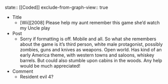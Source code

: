 state:: [[Coded]]
exclude-from-graph-view:: true

- Title
  - [Wii][2008] Please help my aunt remember this game she’d watch my Uncle play
- Post
  - Sorry if formatting is off. Mobile and all. So what she remembers about the game is it’s third person, white male protagonist, possibly zombies, guns and knives as weapons. Open world. Has kind of an early America theme, with western towns and saloons, whiskey barrels. But could also stumble upon cabins in the woods. Any help would be much appreciated!
- Comment
  - Resident evil 4?
